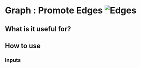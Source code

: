 # Graph : Promote Edges ![Edges](https://img.shields.io/badge/Edges-37a573)

## What is it useful for?

## How to use
### Inputs